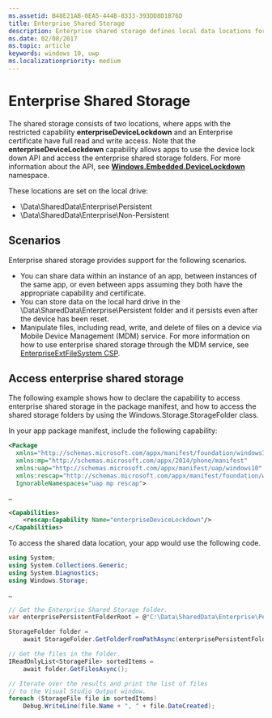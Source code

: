 ```yaml
---
ms.assetid: B48E21AB-0EA5-444B-8333-393DD8D1B76D
title: Enterprise Shared Storage
description: Enterprise shared storage defines local data locations for line of business apps to share data.
ms.date: 02/08/2017
ms.topic: article
keywords: windows 10, uwp
ms.localizationpriority: medium
---
```

# Enterprise Shared Storage

The shared storage consists of two locations, where apps with the restricted capability  **enterpriseDeviceLockdown** and an Enterprise certificate have full read and write access. Note that the **enterpriseDeviceLockdown** capability allows apps to use the device lock down API and access the enterprise shared storage folders. For more information about the API, see [**Windows.Embedded.DeviceLockdown**](/uwp/api/Windows.Embedded.DeviceLockdown) namespace.  

These locations are set on the local drive:
- \Data\SharedData\Enterprise\Persistent
- \Data\SharedData\Enterprise\Non-Persistent

## Scenarios

Enterprise shared storage provides support for the following scenarios.

- You can share data within an instance of an app, between instances of the same app, or even between apps assuming they both have the appropriate capability and certificate.
- You can store data on the local hard drive in the \Data\SharedData\Enterprise\Persistent folder and it persists even after the device has been reset.
- Manipulate files, including read, write, and delete of files on a device via Mobile Device Management (MDM) service. For more information on how to use enterprise shared storage through the MDM service, see [EnterpriseExtFileSystem CSP](/windows/client-management/mdm/enterpriseextfilessystem-csp).

## Access enterprise shared storage

The following example shows how to declare the capability to access enterprise shared storage in the package manifest, and how to access the shared storage folders by using the Windows.Storage.StorageFolder class.

In your app package manifest, include the following capability:

```xml
<Package
  xmlns="http://schemas.microsoft.com/appx/manifest/foundation/windows10"
  xmlns:mp="http://schemas.microsoft.com/appx/2014/phone/manifest"
  xmlns:uap="http://schemas.microsoft.com/appx/manifest/uap/windows10"
  xmlns:rescap="http://schemas.microsoft.com/appx/manifest/foundation/windows10/restrictedcapabilities"
  IgnorableNamespaces="uap mp rescap">

…

<Capabilities>
    <rescap:Capability Name="enterpriseDeviceLockdown"/>
</Capabilities>
```

To access the shared data location, your app would use the following code.

```csharp
using System;
using System.Collections.Generic;
using System.Diagnostics;
using Windows.Storage;

…

// Get the Enterprise Shared Storage folder.
var enterprisePersistentFolderRoot = @"C:\Data\SharedData\Enterprise\Persistent";

StorageFolder folder =
    await StorageFolder.GetFolderFromPathAsync(enterprisePersistentFolderRoot);

// Get the files in the folder.
IReadOnlyList<StorageFile> sortedItems =
    await folder.GetFilesAsync();

// Iterate over the results and print the list of files
// to the Visual Studio Output window.
foreach (StorageFile file in sortedItems)
    Debug.WriteLine(file.Name + ", " + file.DateCreated);
```